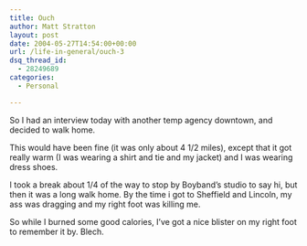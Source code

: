 ```yaml
---
title: Ouch
author: Matt Stratton
layout: post
date: 2004-05-27T14:54:00+00:00
url: /life-in-general/ouch-3
dsq_thread_id:
  - 28249689
categories:
  - Personal

---
```

So I had an interview today with another temp agency downtown, and decided to walk home.

This would have been fine (it was only about 4 1/2 miles), except that it got really warm (I was wearing a shirt and tie and my jacket) and I was wearing dress shoes.

I took a break about 1/4 of the way to stop by Boyband&#8217;s studio to say hi, but then it was a long walk home. By the time i got to Sheffield and Lincoln, my ass was dragging and my right foot was killing me.

So while I burned some good calories, I&#8217;ve got a nice blister on my right foot to remember it by. Blech.